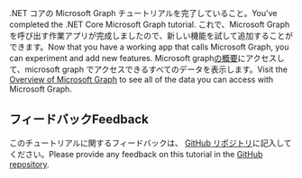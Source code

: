 <!-- markdownlint-disable MD002 MD041 -->

<span data-ttu-id="31738-101">.NET コアの Microsoft Graph チュートリアルを完了していること。</span><span class="sxs-lookup"><span data-stu-id="31738-101">You've completed the .NET Core Microsoft Graph tutorial.</span></span> <span data-ttu-id="31738-102">これで、Microsoft Graph を呼び出す作業アプリが完成しましたので、新しい機能を試して追加することができます。</span><span class="sxs-lookup"><span data-stu-id="31738-102">Now that you have a working app that calls Microsoft Graph, you can experiment and add new features.</span></span> <span data-ttu-id="31738-103">Microsoft graph[の概要](/graph/overview)にアクセスして、microsoft graph でアクセスできるすべてのデータを表示します。</span><span class="sxs-lookup"><span data-stu-id="31738-103">Visit the [Overview of Microsoft Graph](/graph/overview) to see all of the data you can access with Microsoft Graph.</span></span>

## <a name="feedback"></a><span data-ttu-id="31738-104">フィードバック</span><span class="sxs-lookup"><span data-stu-id="31738-104">Feedback</span></span>

<span data-ttu-id="31738-105">このチュートリアルに関するフィードバックは、 [GitHub リポジトリ](https://github.com/microsoftgraph/msgraph-training-dotnet-core)に記入してください。</span><span class="sxs-lookup"><span data-stu-id="31738-105">Please provide any feedback on this tutorial in the [GitHub repository](https://github.com/microsoftgraph/msgraph-training-dotnet-core).</span></span>
